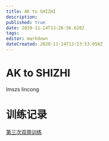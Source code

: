 ```yaml
---
title: AK to SHIZHI
description: 
published: true
date: 2020-11-14T13:26:56.620Z
tags: 
editor: markdown
dateCreated: 2020-11-14T13:23:53.058Z
---
```


# AK to SHIZHI
lmszs
lincong

# 训练记录
[第三次双周训练](/team/AKToShizhi)